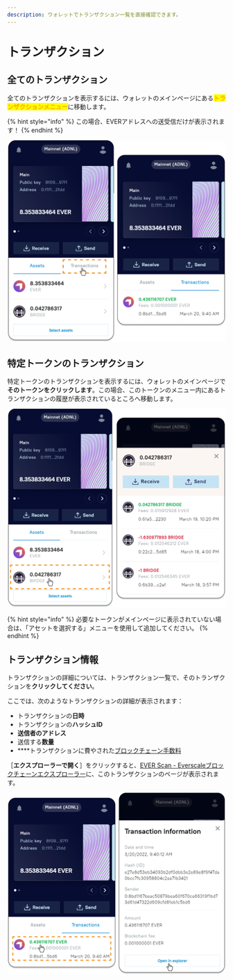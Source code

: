 ```yaml
---
description: ウォレットでトランザクション一覧を直接確認できます。
---
```


# トランザクション

## 全てのトランザクション

全てのトランザクションを表示するには、ウォレットのメインページにある<mark style="color:orange;">**トランザクションメニュー**</mark>に移動します。

{% hint style="info" %}
この場合、EVERアドレスへの送受信だけが表示されます！
{% endhint %}

![](<../.gitbook/assets/image (44).png>)

## 特定トークンのトランザクション

特定トークンのトランザクションを表示するには、ウォレットのメインページで**そのトークンをクリックします**。この場合、このトークンのメニュー内にあるトランザクションの履歴が表示されているところへ移動します。

![](<../.gitbook/assets/image (41).png>)

{% hint style="info" %}
必要なトークンがメインページに表示されていない場合は、「アセットを選択する」メニューを使用して追加してください。
{% endhint %}

## トランザクション情報

トランザクションの詳細については、トランザクション一覧で、そのトランザクションを**クリックしてください**。

ここでは、次のようなトランザクションの詳細が表示されます：

* トランザクションの**日時**
* トランザクションの**ハッシュID**
* **送信者のアドレス**
* 送信する**数量**
* \*\*\*\*トランザクションに費やされた[ブロックチェーン手数料](../concepts/fees.md)

［**エクスプローラーで開く**］をクリックすると、[EVER Scan - Everscaleブロックチェーンエクスプローラー](../concepts/ever-scan-everscale-explorer.md)に、このトランザクションのページが表示されます。&#x20;

![](<../.gitbook/assets/image (32).png>)
